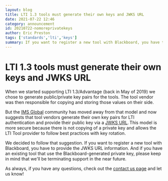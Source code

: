 ```yaml
---
layout: blog
title: LTI 1.3 tools must generate their own keys and JWKS URL 
date: 2021-07-22 12:46
category: announcement
id: 20210722-nomoreprivatekeys
author: Eric Preston
tags: ['standards','lti','keys']
summary: If you want to register a new tool with Blackboard, you have to provide the JWKS URL information
---
```


# LTI 1.3 tools must generate their own keys and JWKS URL 

When we started supporting LTI 1.3/Advantage (back in May of 2019) we chose to generate public/private key pairs for the tools. The tool vendor was then responsible for copying and storing those values on their side. 

But the [IMS Global](https://imsglobal.org) community has moved away from that model and now suggests that tool vendors generate their own key pairs for LTI authentication and provide their public key via a [JWKS URL](https://datatracker.ietf.org/doc/html/rfc7517). This model is more secure because there is not copying of a private key and allows the LTI Tool provider to follow best practices with key rotation. 

We decided to follow that suggestion. If you want to register a new tool with Blackboard, you have to provide the JWKS URL information. And if you have an existing tool that use the Blackboard-generated private key, please keep in mind that we'll be terminating support in the near future. 

As always, if you have any questions, check out the [contact us page](/community/contact) and let us know!